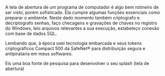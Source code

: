 A tela de abertura de um programa de computador é algo bem rotineiro de ser visto, porém sofisticado. Ela cumpre algumas funções essenciais como preparar o ambiente. Neste dado momento também criptografo e decriptografo senhas, faço checagens e gravações de chaves no registro do Windows, leio arquivos relevantes a sua execução, estabeleço conexão com base de dados SQL. 

Lembando que, à época usei tecnologia embarcada e seus tokens criptográficos Compact 500 da SafeNet® para distribuição segura e antipirataria em meus softwares.

Eis uma boa fonte de pesquisa para desenvolver o seu splash (tela de abertura)
